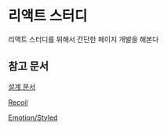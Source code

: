# 리액트 스터디

리액트 스터디를 위해서 간단한 페이지 개발을 해본다

## 참고 문서

[설계 문서](https://docs.google.com/presentation/d/1GhFzlG8YF4Qxc13AjrAH9knGt7ZzEjRX0CVpv8NyuGE/edit?usp=sharing)

[Recoil](https://recoiljs.org/ko/docs/introduction/motivation)

[Emotion/Styled](https://emotion.sh/docs/styled)
